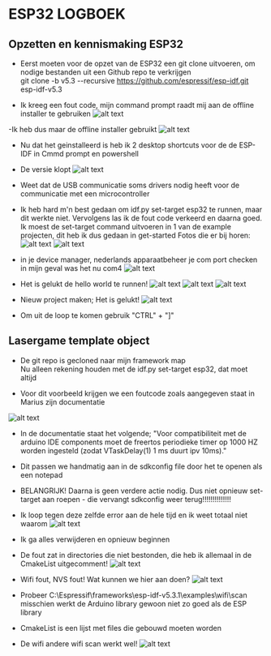 # ESP32 LOGBOEK

## Opzetten en kennismaking ESP32
- Eerst moeten voor de opzet van de ESP32 een git clone uitvoeren, om nodige bestanden uit een Github repo te verkrijgen\
git clone -b v5.3 --recursive https://github.com/espressif/esp-idf.git esp-idf-v5.3

- Ik kreeg een fout code, mijn command prompt raadt mij aan de offline installer te gebruiken
![alt text](image.png)

-Ik heb dus maar de offline installer gebruikt
![alt text](image-1.png)

- Nu dat het geinstalleerd is heb ik 2 desktop shortcuts voor de de ESP-IDF in Cmmd prompt en powershell

- De versie klopt 
![alt text](image-2.png)

- Weet dat de USB communicatie soms drivers nodig heeft voor de communicatie met een microcontroller

- Ik heb hard m'n best gedaan om idf.py set-target esp32 te runnen, maar dit werkte niet. Vervolgens las ik de fout code verkeerd en daarna goed. Ik moest de set-target command uitvoeren in 1 van de example projecten, dit heb ik dus gedaan in get-started
Fotos die er bij horen:
![alt text](image-3.png)
![alt text](image-4.png)

- in je device manager, nederlands apparaatbeheer je com port checken in mijn geval was het nu com4
![alt text](image-5.png)

- Het is gelukt de hello world te runnen!
![alt text](image-6.png)
![alt text](image-7.png)
![alt text](image-8.png)

- Nieuw project maken;
Het is gelukt!
![alt text](image-9.png)

- Om uit de loop te komen gebruik "CTRL" + "]"

## Lasergame template object
- De git repo is gecloned naar mijn framework map\
Nu alleen rekening houden met de idf.py set-target esp32, dat moet altijd

- Voor dit voorbeeld krijgen we een foutcode zoals aangegeven staat in Marius zijn documentatie

![alt text](image-10.png)

- In de documentatie staat het volgende; "Voor compatibiliteit met de arduino IDE components moet de freertos periodieke timer op 1000 HZ worden ingesteld (zodat VTaskDelay(1) 1 ms duurt ipv 10ms)."

- Dit passen we handmatig aan in de sdkconfig file door het te openen als een notepad
- BELANGRIJK! Daarna is geen verdere actie nodig. Dus niet opnieuw set-target aan roepen - die vervangt sdkconfig weer terug!!!!!!!!!!!!!!

- Ik loop tegen deze zelfde error aan de hele tijd en ik weet totaal niet waarom
![alt text](image-11.png)

- Ik ga alles verwijderen en opnieuw beginnen

- De fout zat in directories die niet bestonden, die heb ik allemaal in de CmakeList uitgecomment!
![alt text](image.12.jpg)

- Wifi fout, NVS fout! Wat kunnen we hier aan doen?
![alt text](image-13.png)

- Probeer C:\Espressif\frameworks\esp-idf-v5.3.1\examples\wifi\scan misschien werkt de Arduino library gewoon niet zo goed als de ESP library

- CmakeList is een lijst met files die gebouwd moeten worden

- De wifi andere wifi scan werkt wel!
![alt text](image-14.png)